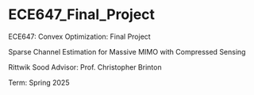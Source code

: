 # ECE647_Final_Project
ECE647: Convex Optimization:  Final Project


Sparse Channel Estimation for Massive MIMO with Compressed Sensing

Rittwik Sood
Advisor: Prof. Christopher Brinton

Term: Spring 2025
